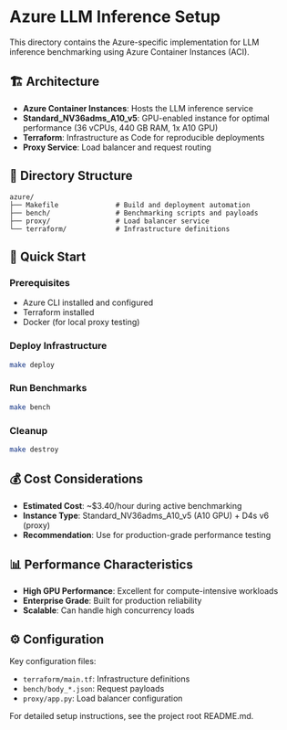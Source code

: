 # Azure LLM Inference Setup

This directory contains the Azure-specific implementation for LLM inference benchmarking using Azure Container Instances (ACI).

## 🏗️ Architecture

- **Azure Container Instances**: Hosts the LLM inference service
- **Standard_NV36adms_A10_v5**: GPU-enabled instance for optimal performance (36 vCPUs, 440 GB RAM, 1x A10 GPU)
- **Terraform**: Infrastructure as Code for reproducible deployments
- **Proxy Service**: Load balancer and request routing

## 📁 Directory Structure

```
azure/
├── Makefile              # Build and deployment automation
├── bench/                # Benchmarking scripts and payloads
├── proxy/                # Load balancer service
└── terraform/            # Infrastructure definitions
```

## 🚀 Quick Start

### Prerequisites
- Azure CLI installed and configured
- Terraform installed
- Docker (for local proxy testing)

### Deploy Infrastructure
```bash
make deploy
```

### Run Benchmarks
```bash
make bench
```

### Cleanup
```bash
make destroy
```

## 💰 Cost Considerations

- **Estimated Cost**: ~$3.40/hour during active benchmarking
- **Instance Type**: Standard_NV36adms_A10_v5 (A10 GPU) + D4s v6 (proxy)
- **Recommendation**: Use for production-grade performance testing

## 📊 Performance Characteristics

- **High GPU Performance**: Excellent for compute-intensive workloads
- **Enterprise Grade**: Built for production reliability
- **Scalable**: Can handle high concurrency loads

## ⚙️ Configuration

Key configuration files:
- `terraform/main.tf`: Infrastructure definitions
- `bench/body_*.json`: Request payloads
- `proxy/app.py`: Load balancer configuration

For detailed setup instructions, see the project root README.md.
